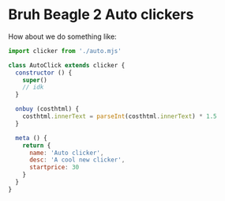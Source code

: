 # Bruh Beagle 2 Auto clickers

How about we do something like:

```js
import clicker from './auto.mjs'

class AutoClick extends clicker {
  constructor () {
    super()
    // idk
  }

  onbuy (costhtml) {
    costhtml.innerText = parseInt(costhtml.innerText) * 1.5
  }

  meta () {
    return {
      name: 'Auto clicker',
      desc: 'A cool new clicker',
      startprice: 30
    }
  }
}
```
